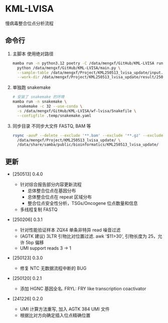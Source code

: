# KML-LVISA

慢病毒整合位点分析流程

## 命令行

1. 主脚本
  使用绝对路径

    ```bash
    mamba run -n python3.12 poetry -C /data/mengxf/GitHub/KML-LVISA run \
      python /data/mengxf/GitHub/KML-LVISA/main.py \
      --sample-table /data/mengxf/Project/KML250513_lvisa_update/input.tsv \
      --work-dir /data/mengxf/Project/KML250513_lvisa_update/result/250514
    ```

2. 单独跑 snakemake

    ```bash
    # 安装了 snakemake 的环境
    mamba run -n snakemake \
      snakemake -c 32 --use-conda \
      -s /data/mengxf/GitHub/KML-LVISA/wf-lvisa/Snakefile \
      --configfile .temp/snakemake.yaml
    ```

3. 同步目录
不同步大文件 FASTQ, BAM 等

    ```bash
    rsync -auvP --delete --exclude '**.bam' --exclude '**.gz' --exclude '3ltr/' \
      /data/mengxf/Project/KML250513_lvisa_update/ \
      /data/share/samba/public/bioinformatics/KML250513_lvisa_update/
    ```

## 更新

- [250513] 0.4.0
  - 针对综合报告部分内容更新流程
    - 总体整合位点在基因分布
    - 总体整合位点在 repeat 区域分布
    - 整合位点安全性分析，TSGs/Oncogene 位点数量和信息
  - 多线程复制 FASTQ

- [250206] 0.3.1
  - 针对性能验证样本 ZQX4 单条非特异 read 噪音过滤
  - (AGTK 建议) 3LTR 引物比对位置过滤. awk '$11>30', 引物长度为 25，允许 5bp 偏移
  - UMI support reads 3 -> 1

- [250123] 0.3.0
  - 修复 NTC 无数据流程中断的 BUG

- [250120] 0.2.1
  - 添加 HGNC 基因全名. FRYL: FRY like transcription coactivator

- [241226] 0.2.0
  - UMI 计算方法重写, 加入 AGTK 384 UMI 文件
  - 根据比对方向确定插入位点精确位置
